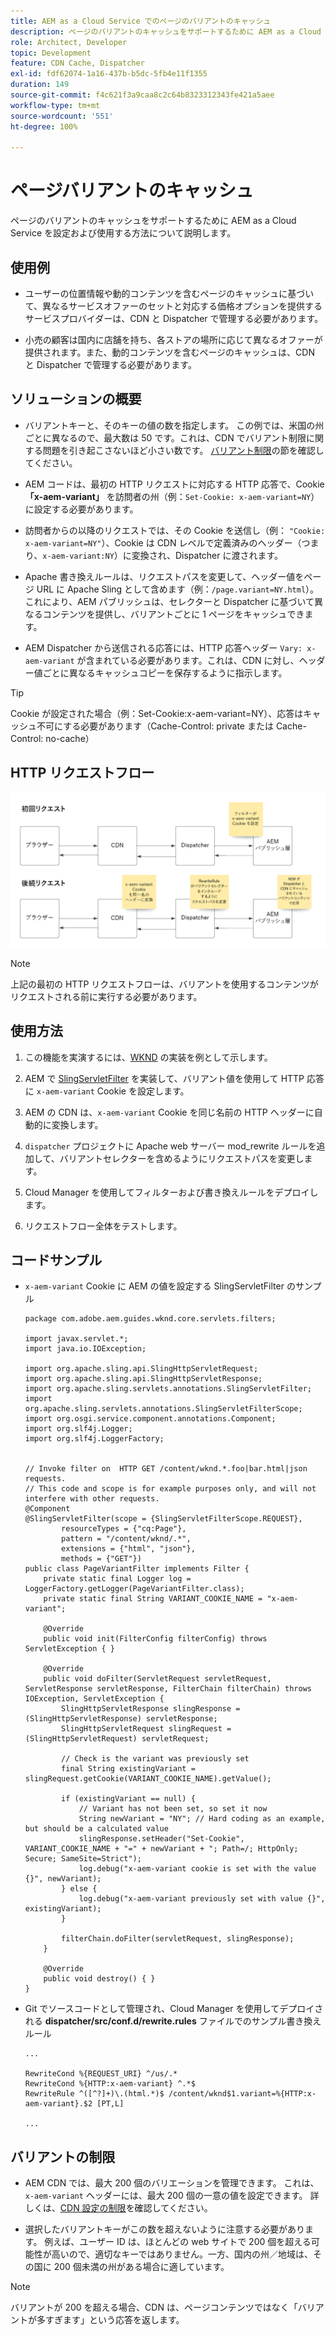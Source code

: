 ```yaml
---
title: AEM as a Cloud Service でのページのバリアントのキャッシュ
description: ページのバリアントのキャッシュをサポートするために AEM as a Cloud Service を設定および使用する方法について説明します。
role: Architect, Developer
topic: Development
feature: CDN Cache, Dispatcher
exl-id: fdf62074-1a16-437b-b5dc-5fb4e11f1355
duration: 149
source-git-commit: f4c621f3a9caa8c2c64b8323312343fe421a5aee
workflow-type: tm+mt
source-wordcount: '551'
ht-degree: 100%

---
```


# ページバリアントのキャッシュ

ページのバリアントのキャッシュをサポートするために AEM as a Cloud Service を設定および使用する方法について説明します。

## 使用例

+ ユーザーの位置情報や動的コンテンツを含むページのキャッシュに基づいて、異なるサービスオファーのセットと対応する価格オプションを提供するサービスプロバイダーは、CDN と Dispatcher で管理する必要があります。

+ 小売の顧客は国内に店舗を持ち、各ストアの場所に応じて異なるオファーが提供されます。また、動的コンテンツを含むページのキャッシュは、CDN と Dispatcher で管理する必要があります。

## ソリューションの概要

+ バリアントキーと、そのキーの値の数を指定します。 この例では、米国の州ごとに異なるので、最大数は 50 です。これは、CDN でバリアント制限に関する問題を引き起こさないほど小さい数です。 [バリアント制限](#variant-limitations)の節を確認してください。

+ AEM コードは、最初の HTTP リクエストに対応する HTTP 応答で、Cookie __「x-aem-variant」__ を訪問者の州（例：`Set-Cookie: x-aem-variant=NY`）に設定する必要があります。

+ 訪問者からの以降のリクエストでは、その Cookie を送信し（例： `"Cookie: x-aem-variant=NY"`）、Cookie は CDN レベルで定義済みのヘッダー（つまり、`x-aem-variant:NY`）に変換され、Dispatcher に渡されます。

+ Apache 書き換えルールは、リクエストパスを変更して、ヘッダー値をページ URL に Apache Sling として含めます（例：`/page.variant=NY.html`）。これにより、AEM パブリッシュは、セレクターと Dispatcher に基づいて異なるコンテンツを提供し、バリアントごとに 1 ページをキャッシュできます。

+ AEM Dispatcher から送信される応答には、HTTP 応答ヘッダー `Vary: x-aem-variant` が含まれている必要があります。これは、CDN に対し、ヘッダー値ごとに異なるキャッシュコピーを保存するように指示します。

>[!TIP]
>
>Cookie が設定された場合（例：Set-Cookie:x-aem-variant=NY）、応答はキャッシュ不可にする必要があります（Cache-Control: private または Cache-Control: no-cache）

## HTTP リクエストフロー

![バリアントキャッシュリクエストフロー](./assets/variant-cache-request-flow.png)

>[!NOTE]
>
>上記の最初の HTTP リクエストフローは、バリアントを使用するコンテンツがリクエストされる前に実行する必要があります。

## 使用方法

1. この機能を実演するには、[WKND](https://experienceleague.adobe.com/docs/experience-manager-learn/getting-started-wknd-tutorial-develop/overview.html?lang=ja) の実装を例として示します。

1.  AEM で [SlingServletFilter](https://sling.apache.org/documentation/the-sling-engine/filters.html) を実装して、バリアント値を使用して HTTP 応答に `x-aem-variant` Cookie を設定します。

1. AEM の CDN は、`x-aem-variant` Cookie を同じ名前の HTTP ヘッダーに自動的に変換します。

1. `dispatcher` プロジェクトに Apache web サーバー mod_rewrite ルールを追加して、バリアントセレクターを含めるようにリクエストパスを変更します。

1. Cloud Manager を使用してフィルターおよび書き換えルールをデプロイします。

1. リクエストフロー全体をテストします。

## コードサンプル

+ `x-aem-variant` Cookie に AEM の値を設定する SlingServletFilter のサンプル

  ```
  package com.adobe.aem.guides.wknd.core.servlets.filters;
  
  import javax.servlet.*;
  import java.io.IOException;
  
  import org.apache.sling.api.SlingHttpServletRequest;
  import org.apache.sling.api.SlingHttpServletResponse;
  import org.apache.sling.servlets.annotations.SlingServletFilter;
  import org.apache.sling.servlets.annotations.SlingServletFilterScope;
  import org.osgi.service.component.annotations.Component;
  import org.slf4j.Logger;
  import org.slf4j.LoggerFactory;
  
  
  // Invoke filter on  HTTP GET /content/wknd.*.foo|bar.html|json requests.
  // This code and scope is for example purposes only, and will not interfere with other requests.
  @Component
  @SlingServletFilter(scope = {SlingServletFilterScope.REQUEST},
          resourceTypes = {"cq:Page"},
          pattern = "/content/wknd/.*",
          extensions = {"html", "json"},
          methods = {"GET"})
  public class PageVariantFilter implements Filter {
      private static final Logger log = LoggerFactory.getLogger(PageVariantFilter.class);
      private static final String VARIANT_COOKIE_NAME = "x-aem-variant";
  
      @Override
      public void init(FilterConfig filterConfig) throws ServletException { }
  
      @Override
      public void doFilter(ServletRequest servletRequest, ServletResponse servletResponse, FilterChain filterChain) throws IOException, ServletException {
          SlingHttpServletResponse slingResponse = (SlingHttpServletResponse) servletResponse;
          SlingHttpServletRequest slingRequest = (SlingHttpServletRequest) servletRequest;
  
          // Check is the variant was previously set
          final String existingVariant = slingRequest.getCookie(VARIANT_COOKIE_NAME).getValue();
  
          if (existingVariant == null) {
              // Variant has not been set, so set it now
              String newVariant = "NY"; // Hard coding as an example, but should be a calculated value
              slingResponse.setHeader("Set-Cookie", VARIANT_COOKIE_NAME + "=" + newVariant + "; Path=/; HttpOnly; Secure; SameSite=Strict");
              log.debug("x-aem-variant cookie is set with the value {}", newVariant);
          } else {
              log.debug("x-aem-variant previously set with value {}", existingVariant);
          }
  
          filterChain.doFilter(servletRequest, slingResponse);
      }
  
      @Override
      public void destroy() { }
  }
  ```

+ Git でソースコードとして管理され、Cloud Manager を使用してデプロイされる __dispatcher/src/conf.d/rewrite.rules__ ファイルでのサンプル書き換えルール

  ```
  ...
  
  RewriteCond %{REQUEST_URI} ^/us/.*  
  RewriteCond %{HTTP:x-aem-variant} ^.*$  
  RewriteRule ^([^?]+)\.(html.*)$ /content/wknd$1.variant=%{HTTP:x-aem-variant}.$2 [PT,L] 
  
  ...
  ```

## バリアントの制限

+ AEM CDN では、最大 200 個のバリエーションを管理できます。 これは、`x-aem-variant` ヘッダーには、最大 200 個の一意の値を設定できます。 詳しくは、[CDN 設定の制限](https://docs.fastly.com/en/guides/resource-limits)を確認してください。

+ 選択したバリアントキーがこの数を超えないように注意する必要があります。  例えば、ユーザー ID は、ほとんどの web サイトで 200 個を超える可能性が高いので、適切なキーではありません。一方、国内の州／地域は、その国に 200 個未満の州がある場合に適しています。

>[!NOTE]
>
>バリアントが 200 を超える場合、CDN は、ページコンテンツではなく「バリアントが多すぎます」という応答を返します。
